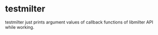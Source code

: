 testmilter
==========

testmilter just prints argument values of callback functions of libmilter API
while working.

